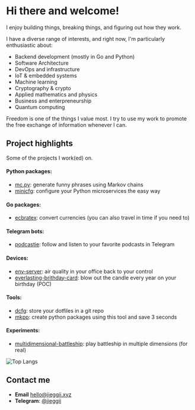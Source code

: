 # Hi there and welcome!

I enjoy building things, breaking things, and figuring out how they work.

I have a diverse range of interests, and right now, I'm particularly enthusiastic about:
- Backend development (mostly in Go and Python)
- Software Architecture
- DevOps and infrastructure
- IoT & embedded systems
- Machine learning
- Cryptography & crypto 
- Applied mathematics and physics
- Business and enterpreneurship
- Quantum computing

Freedom is one of the things I value most. 
I try to use my work to promote the free exchange of information whenever I can.

## Project highlights
Some of the projects I work(ed) on. 

#### Python packages:
- [mc.py](https://github.com/jieggii/mc.py): generate funny phrases using Markov chains
- [minicfg](https://github.com/jieggii/minicfg): configure your Python microservices the easy way

#### Go packages:
- [ecbratex](https://github.com/jieggii/ecbratex): convert currencies (you can also travel in time if you need to)

#### Telegram bots:
- [podcastie](https://github.com/jieggii/podcastie): follow and listen to your favorite podcasts in Telegram

#### Devices:
- [env-server](https://github.com/jieggii/env-server): air quality in your office back to your control
- [everlasting-brithday-card](https://github.com/jieggii/everlasting-birthday-card): blow out the candle every year on your birthday (POC)

#### Tools:
- [dcfg](https://github.com/jieggii/dcfg): store your dotfiles in a git repo
- [mkpp](https://github.com/jieggii/mkpp): create python packages using this tool and save 3 seconds

#### Experiments:
- [multidimensional-battleship](https://github.com/jieggii/multidimensional-battleship): play battleship in multiple dimensions (for real)

![Top Langs](https://github-readme-stats.vercel.app/api/top-langs/?username=jieggii&layout=compact)

## Contact me
- **Email** [hello@jieggii.xyz](mailto:hello@jieggii.xyz)
- **Telegram**: [@jieggii](https://jieggii.t.me)

